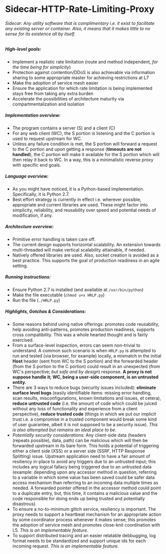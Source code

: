 # Sidecar-HTTP-Rate-Limiting-Proxy

###### Sidecar: Any utility software that is complimentary i.e. it exist to facilitate any existing server or container. Also, it means that it makes little to no sense for its existence all by itself.


##### High-level goals:
- Implement a realistic rate limitation (route and method independent, _for the time being for simplicity_)
- Protection against contention/DDoS is also achievable via information sharing to some appropriate master for achieving restrictions at L7
- Make the adoption of service mesh easier
- Ensure the application for which rate limitation is being implemented stays free from taking any extra burden
- Accelerate the possibilities of architecture maturity via compartmentalization and isolation


##### Implementation overview:
- The program contains a server (S) and a client (C)
- For any web client (WC), the S portion is listening and the C portion is used to request upstream for WC.
- Unless any failure condition is met, the S portion will forward a request to the C portion and upon getting a response (**timeouts are not handled**), the C portion will make it available for the S portion which will then relay it back to WC. In a way, this is a minimalistic reverse proxy with specific end goals.


##### Language overview:
- As you might have noticed, it is a Python-based implementation. Specifically, it is Python 2.7.
- Best effort strategy is currently in effect i.e. wherever possible, appropriate and current libraries are used. These might factor into simplicity, reliability, and reusability over speed and potential needs of modification, if any.


##### Architecture overview:
- Primitive error handling is taken care off.
- The current design supports horizontal scalability. An extension towards multi-threaded will make vertical scalability attainable, if needed.
- Natively offered libraries are used. Also, socket creation is avoided as a best practice. This supports the goal of production readiness in an agile setting.


##### Running instructions:
- Ensure Python 2.7 is installed (and available at `/usr/bin/python`)
- Make the file executable (`chmod u+x HRLP.py`)
- Run the file (`./HRLP.py`)


##### Highlights, Gotchas & Considerations:
- Some reasons behind using native offerings: promotes code reusability, help avoiding anti-patterns, promotes production readiness, supports cross compatibility. This was a whole hearted thought and is fairly exercised.
- From a surface-level inspection, errors can seem non-trivial to understand. A common such scenario is when `HRLP.py` is attempted to run and tested (via browser, for example) locally, a mismatch in the initial **Host** header (sent from WC to the S portion) and the forwarded header (from the S portion to the C portion) could result in an unexpected (from WC's perspective; _but safe and by design_) response. **A proxy is not suppose handle it; WC, being a user-side component, is an untrusted entity.**
- There are 3 ways to reduce bugs (security issues included): **eliminate surface level bugs** (easily identifiable items: missing error handling, scan results, misconfigurations, known limitations and issues, et cetera), **reduce untrusted code** (i.e. the amount of code which could be juiced without any loss of functionality and experience from a client perspective), **reduce trusted code** (things in which we put our implicit trust i.e. a compromise in a trusted component would break some kind of user guarantee, albeit it is not supposed to be a security issue). _This is also attempted but remains an ideal place to be_.
- _Potentially security considerations:_ Any client-side data (headers (repeats possible), data, path) can be malicious which will then be forwarded upstream in its bare form. This holds a potential of triggering either a client side (XSS) or a server side (SSRF, HTTP Response Splitting) issue. Upstream application need to have a fair amount of resiliency in-place to avoid any triggers due to an untrusted input; this includes any logical fallacy being triggered due to an untrusted data (example: depending upon any accessor method in question, referring to a variable in which some value has been saved could be safer data access mechanism than referring to an incoming data multiple times as needed. A forwarded pointer offered in the accessor method could point to a duplicate entry, but, this time, it contains a malicious value and the code responsible for doing ends up being trusted and potentially disastrous).
- To ensure a no-to-minimum glitch service, resiliency is important. The proxy needs to support a heartbeat mechanism for an appropriate action by some coordinator process whenever it makes sense; this promotes the adoption of service mesh and promotes close-knit coordination with L5. _This is an implementable feature._
- To support distributed tracing and an easier relatable debbugging, log format needs to be standardized and support unique ids for each incoming request. _This is an implementable feature._
